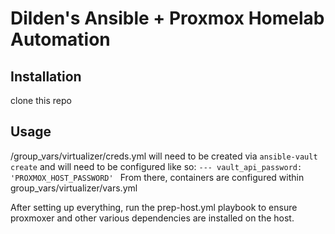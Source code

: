 # Dilden's Ansible + Proxmox Homelab Automation

## Installation
clone this repo

## Usage
/group_vars/virtualizer/creds.yml will need to be created via `ansible-vault create` and will need to be configured like so:
`---
vault_api_password: 'PROXMOX_HOST_PASSWORD'
`
From there, containers are configured within group_vars/virtualizer/vars.yml

After setting up everything, run the prep-host.yml playbook to ensure proxmoxer and other various dependencies are installed on the host.
